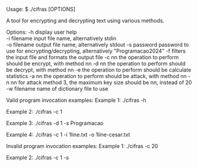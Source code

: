 Usage: $ ./cifras [OPTIONS]

A tool for encrypting and decrypting text using various methods.

Options:
-h display user help  
-i filename input file name, alternatively stdin  
-o filename output file name, alternatively stdout
-s password password to use for encrypting/decrypting, alternatively "Programacao2024"
-f filters the input file and formats the output file
-c nn the operation to perform should be encrypt, with method nn
-d nn the operation to perform should be decrypt, with method nn
-e the operation to perform should be calculate statistics
-a nn the operation to perform should be attack, with method nn
-n nn for attack method 3, the maximum key size should be nn, instead of 20
-w filename name of dictionary file to use

Valid program invocation examples:
Example 1: ./cifras -h

Example 2: ./cifras -c 1

Example 3: ./cifras -d 1 -s Programacao

Example 4: ./cifras -c 1 -i 1line.txt -o 1line-cesar.txt


Invalid program invocation examples:
Example 1: ./cifras -c 20

Example 2: ./cifras -c 1 -s
